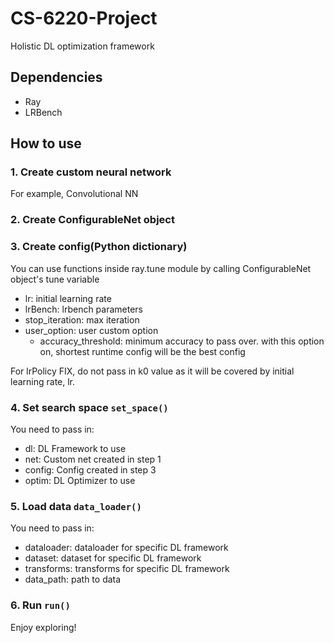 # CS-6220-Project

Holistic DL optimization framework

## Dependencies

- Ray
- LRBench

## How to use

### 1. Create custom neural network

For example, Convolutional NN

### 2. Create ConfigurableNet object

### 3. Create config(Python dictionary)

You can use functions inside ray.tune module by calling ConfigurableNet object's tune variable

- lr: initial learning rate
- lrBench: lrbench parameters
- stop_iteration: max iteration
- user_option: user custom option
  - accuracy_threshold: minimum accuracy to pass over. with this option on, shortest runtime config will be the best config

For lrPolicy FIX, do not pass in k0 value as it will be covered by initial learning rate, lr.

### 4. Set search space `set_space()`

You need to pass in:

- dl: DL Framework to use
- net: Custom net created in step 1
- config: Config created in step 3
- optim: DL Optimizer to use

### 5. Load data `data_loader()`

You need to pass in:

- dataloader: dataloader for specific DL framework
- dataset: dataset for specific DL framework
- transforms: transforms for specific DL framework
- data_path: path to data

### 6. Run `run()`

Enjoy exploring!
